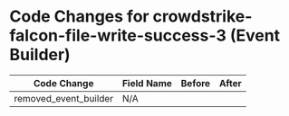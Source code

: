 # Code Changes for crowdstrike-falcon-file-write-success-3 (Event Builder)

| Code Change | Field Name | Before | After |
|-------------|------------|--------|-------|
| removed_event_builder | N/A |  |  |
